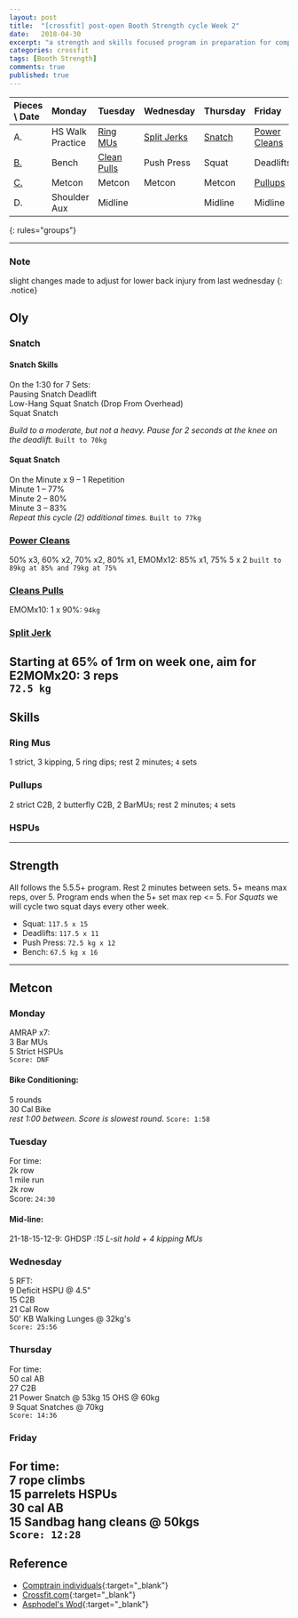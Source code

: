 ```yaml
---
layout: post
title:  "[crossfit] post-open Booth Strength cycle Week 2"
date:   2018-04-30
excerpt: "a strength and skills focused program in preparation for competitions in Asia"
categories: crossfit
tags: [Booth Strength]
comments: true
published: true
---
```


| Pieces \ Date   | Monday           | Tuesday             | Wednesday           | Thursday       | Friday               | Saturday       | Sunday         |
|:--------------- |:---------------- |:------------------- |:------------------- |:-------------- |:-------------------- |:-------------- |:-------------- |
| A.              | HS Walk Practice | [Ring MUs](#skills) | [Split Jerks](#oly) | [Snatch](#oly) | [Power Cleans](#oly) | **_Rest Day_** | **_Rest Day_** |
| [B.](#strength) | Bench            | [Clean Pulls](#oly) | Push Press          | Squat          | Deadlifts            |                |                |
| [C.](#metcon)   | Metcon           | Metcon              | Metcon              | Metcon         | [Pullups](#skills)   |                |                |
| D.              | Shoulder Aux     | Midline             |                     | Midline        | Midline              |                |                |
{: rules="groups"}

---
### Note
slight changes made to adjust for lower back injury from last wednesday
{: .notice}


## Oly
### Snatch
#### Snatch Skills  
On the 1:30 for 7 Sets:  
Pausing Snatch Deadlift  
Low-Hang Squat Snatch (Drop From Overhead)  
Squat Snatch  

_Build to a moderate, but not a heavy. Pause for 2 seconds at the knee on the deadlift._
`Built to 70kg`
#### Squat Snatch  
On the Minute x 9 – 1 Repetition  
Minute 1 – 77%  
Minute 2 – 80%  
Minute 3 – 83%  
_Repeat this cycle (2) additional times._
`Built to 77kg`
### [Power Cleans][url_cleans]
50% x3, 60% x2, 70% x2, 80% x1, EMOMx12: 85% x1, 75% 5 x 2
`built to 89kg at 85% and 79kg at 75%`
### [Cleans Pulls][url_cleans]
EMOMx10: 1 x 90%: `94kg`
### [Split Jerk][url_jerk]
Starting at 65% of 1rm on week one, aim for E2MOMx20: 3 reps  
`72.5 kg`
---
## Skills
### Ring Mus
1 strict, 3 kipping, 5 ring dips; rest 2 minutes; `4` sets
### Pullups
2 strict C2B, 2 butterfly C2B, 2 BarMUs; rest 2 minutes; `4` sets
### HSPUs
---
## Strength
All follows the 5.5.5+ program. Rest 2 minutes between sets. 5+ means max reps, over 5. Program ends when the 5+ set max rep <= 5. For *Squats* we will cycle two squat days every other week.
* Squat: `117.5 x 15`
* Deadlifts: `117.5 x 11`
* Push Press: `72.5 kg x 12`
* Bench: `67.5 kg x 16`

---
## Metcon
### Monday
AMRAP x7:  
3 Bar MUs  
5 Strict HSPUs  
`Score: DNF`
#### Bike Conditioning:  
5 rounds  
30 Cal Bike  
_rest 1:00 between. Score is slowest round._
`Score: 1:58`
### Tuesday
For time:  
2k row  
1 mile run  
2k row  
Score: `24:30`

#### Mid-line:  
21-18-15-12-9:
GHDSP
_:15 L-sit hold + 4 kipping MUs_
### Wednesday
5 RFT:  
9 Deficit HSPU @ 4.5"  
15 C2B  
21 Cal Row  
50' KB Walking Lunges @ 32kg's  
`Score: 25:56`
### Thursday
For time:  
50 cal AB  
27 C2B  
21 Power Snatch @ 53kg
15 OHS @ 60kg  
9 Squat Snatches @ 70kg  
`Score: 14:36`
### Friday
For time:  
7 rope climbs  
15 parrelets HSPUs  
30 cal AB  
15 Sandbag hang cleans @ 50kgs  
`Score: 12:28`
---
## Reference
* [Comptrain individuals][url_comptrain]{:target="_blank"}
* [Crossfit.com](https://crossfit.com){:target="_blank"}
* [Asphodel's Wod](http://crossfitasphodel.com){:target="_blank"}


[url_cleans]: http://www.basbarbell.com/2011/09/6-weeks-to-new-power-clean-max.html
[url_jerk]: https://www.facebook.com/events/451447668350155/
[url_comptrain]: http://comptrain.co/individuals/home/

